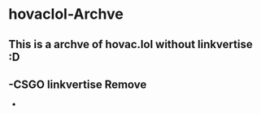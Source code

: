 # hovaclol-Archve
This is a archve of hovac.lol 
without linkvertise :D
------------------------------
-CSGO linkvertise Remove
-
-
